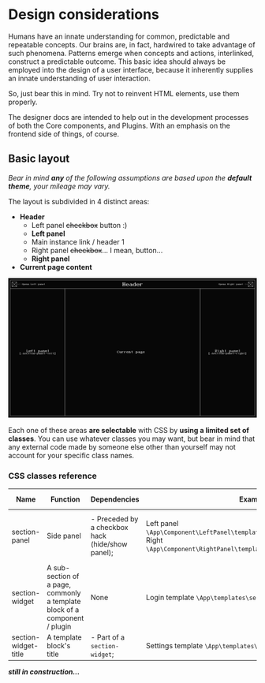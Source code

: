 # Design considerations
Humans have an innate understanding for common, predictable and repeatable concepts. Our brains are, in fact, hardwired 
to take advantage of such phenomena. Patterns emerge when concepts and actions, interlinked, construct a predictable outcome.
This basic idea should always be employed into the design of a user interface, because it inherently supplies an innate 
understanding of user interaction.

So, just bear this in mind. Try not to reinvent HTML elements, use them properly.

The designer docs are intended to help out in the development processes of both the Core components, and Plugins. 
With an emphasis on the frontend side of things, of course.

## Basic layout
_Bear in mind **any** of the following assumptions are based upon the **default theme**, your mileage may vary._

The layout is subdivided in 4 distinct areas:
- **Header**
  - Left panel ~~checkbox~~ button :)
  - **Left panel**
  - Main instance link / header 1
  - Right panel ~~checkbox~~... I mean, button...
  - **Right panel**
- **Current page content**

![GNU social's basic page layout](../imgs/basic-layout.png "The basic layout of GNU social default theme")

Each one of these areas **are selectable** with CSS by **using a limited set of classes**. You can use whatever classes 
you may want, but bear in mind that any external code made by someone else other than yourself may not account 
for your specific class names.

### CSS classes reference

| Name                 | Function                                                                   | Dependencies                                     | Examples                                                                                                                                             | Sub-classes                                       |
|----------------------|----------------------------------------------------------------------------|--------------------------------------------------|------------------------------------------------------------------------------------------------------------------------------------------------------|---------------------------------------------------|
| section-panel        | Side panel                                                                 | - Preceded by a checkbox hack (hide/show panel); | Left panel `\App\Component\LeftPanel\templates\left_panel\view.html.twig`<br/>Right `\App\Component\RightPanel\templates\right_panel\view.html.twig` | `section-panel-left`, `section-panel-right`       |
| section-widget       | A sub-section of a page, commonly a template block of a component / plugin | None                                             | Login template `\App\templates\security\login.html.twig`                                                                                             | `section-widget-title`, `section-widget-subtitle` |
| section-widget-title | A template block's title                                                   | - Part of a `section-widget`;                    | Settings template `\App\templates\settings\base.html.twig`                                                                                           | None                                              |

_**still in construction...**_